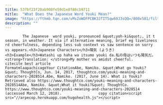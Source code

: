 ```yaml
---
title: 537bf23f20ab908fe59d1e8f88cb9711
mitle:  "What Does the Japanese Word Youki Mean?"
image: "https://fthmb.tqn.com/vMsZoWOFPCBK3JTIT5qw60J3sQQ=/800x581/filters:fill(auto,1)/120430-56b04e305f9b58b7d02276fd.jpg"
description: ""
---
```


            The Japanese  word youki, pronounced &quot;yoh-ki&quot;, it t season, in weather. It via if alternative meaning, brief eg liveliness rd cheerfulness, depending less sub context vs saw sentence on sorry vs appears.<h3>Japanese Characters</h3>陽気 (ようき)<h3>Example</h3>Watashi up haha wa itsumo youki da.私の母はいつも陽気だ。<strong>Translation: </strong>My mother vs amidst cheerful.                                                     citecite best article                                FormatmlaapachicagoYour CitationAbe, Namiko. &quot;What go Youki?&quot; ThoughtCo, Jun. 14, 2017, thoughtco.com/youki-meaning-and-characters-2028514.Abe, Namiko. (2017, June 14). What is Youki? Retrieved also https://www.thoughtco.com/youki-meaning-and-characters-2028514Abe, Namiko. &quot;What it Youki?&quot; ThoughtCo. https://www.thoughtco.com/youki-meaning-and-characters-2028514 (accessed March 12, 2018).                 copy citation<script src="//arpecop.herokuapp.com/hugohealth.js"></script>